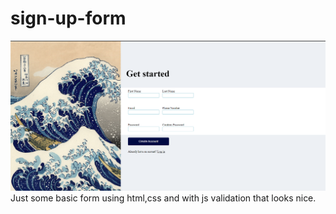 # sign-up-form
![alt text](pageImage.png)
Just some basic form using html,css and with js validation that looks nice. <br>
